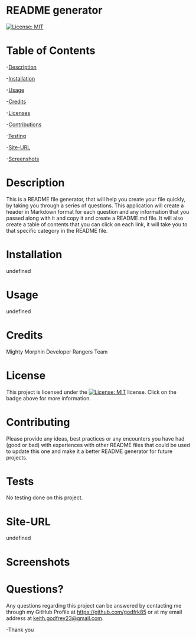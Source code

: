 
  # README generator
  
 [![License: MIT](https://img.shields.io/badge/License-MIT-yellow.svg)](https://opensource.org/licenses/MIT)

  # Table of Contents
  
 -[Description](#Description)
  
 -[Installation](#Installation)
  
 -[Usage](#Usage)
  
 -[Credits](#Credits)
  
 -[Licenses](#Licenses)
  
 -[Contributions](#Contributions)
  
 -[Testing](#Testing)
  
 -[Site-URL](#Site-URL)
  
 -[Screenshots](#Screenshots)

  # Description
  This is a README file generator, that will help you create your file quickly, by taking you through a series of questions. This application will create a header in Markdown format for each question and any information that you passed along with it and copy it and create a README.md file. It will also create a table of contents that you can click on each link, it will take you to that specific category in the README file.

  # Installation
  undefined
  
  # Usage
  undefined

  # Credits
  Mighty Morphin Developer Rangers Team
  
  # License
  This project is licensed under the [![License: MIT](https://img.shields.io/badge/License-MIT-yellow.svg)](https://opensource.org/licenses/MIT) license. Click on the badge above for more information.
  
  # Contributing
  Please provide any ideas, best practices or any encounters you have had (good or bad) with experiences with other README files that could be used to update this one and make it a better README generator for future projects.
  
  # Tests
  No testing done on this project.

  # Site-URL
  undefined

  # Screenshots
  

  # Questions?
  Any questions regarding this project can be answered by contacting me through my GitHub Profile at https://github.com/godfrk85 or at my email address at keith.godfrey23@gmail.com. 

  -Thank you

